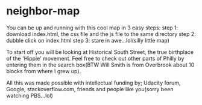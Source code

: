 # neighbor-map
You can be up and running with this cool map in 3 easy steps:
step 1: download index.html, the css file and the js file to the same directory
step 2: dubble click on index.html
step 3: stare in awe...lol(silly little map)

To start off you will be looking at Historical South Street, the true birthplace of the 'Hippie' 
movement. Feel free to check out other parts of Philly by entering them in the search box(BTW Will Smith is from Overbrook
about 10 blocks from where I grew up).

All this was made possible with intellectual funding by; Udacity forum, Google, stackoverflow.com, friends
and people like you(sorry been watching PBS...lol)
